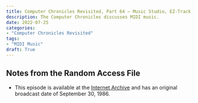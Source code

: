 ```yaml
---
title: Computer Chronicles Revisited, Part 64 — Music Studio, EZ-Track, Soundscape, the Apple IIgs, and the CompuSonics DSP-100
description: The Computer Chronicles discusses MIDI music.
date: 2022-07-25
categories:
- "Computer Chronicles Revisited"
tags:
- "MIDI Music"
draft: True
---
```


## Notes from the Random Access File

+ This episode is available at the [Internet Archive](https://archive.org/details/MIDIMusi1986) and has an original broadcast date of September 30, 1986.
